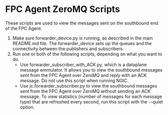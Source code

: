 # FPC Agent ZeroMQ Scripts
These scripts are used to view the messages sent on the southbound end of the FPC Agent.
1. Make sure forwarder_device.py is running, as described in the main README.md file. The forwarder_device sets up the queues and the connectivity between the publishers and subscribers.
2. Run one or both of the following scripts, depending on what you want to do.
    * Use forwarder_subscriber_with_ACK.py, which is a dataplane message emmulator. It allows you to view the southbound messages sent from the FPC Agent over ZeroMQ and reply with an ACK message. Do not use this script when running NGIC. 
    * Use jc.forwarder_subscriber.py to view the southbound messages sent from the FPC Agent over ZeroMQ without sending an ACK message. To view statistics (number of messages for each message type) that are refreshed every second, run this script with the --quiet option.